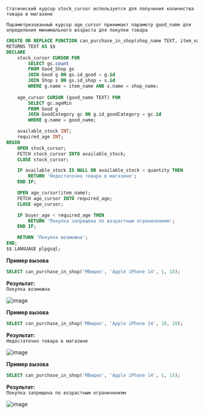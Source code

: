 `Статический курсор stock_cursor используется для получения количества товара в магазине`

`Параметризованный курсор age_cursor принимает параметр good_name для определения минимального возраста для покупки товара`
```sql
CREATE OR REPLACE FUNCTION can_purchase_in_shop(shop_name TEXT, item_name TEXT, quantity INT, buyer_age INT)
RETURNS TEXT AS $$
DECLARE
    stock_cursor CURSOR FOR 
        SELECT gs.count
        FROM Good_Shop gs
        JOIN Good g ON gs.id_good = g.id
        JOIN Shop s ON gs.id_shop = s.id
        WHERE g.name = item_name AND s.name = shop_name;
        
    age_cursor CURSOR (good_name TEXT) FOR 
        SELECT gc.ageMin
        FROM Good g
        JOIN GoodCategory gc ON g.id_goodCategory = gc.id
        WHERE g.name = good_name;

    available_stock INT;
    required_age INT;
BEGIN
    OPEN stock_cursor;
    FETCH stock_cursor INTO available_stock;
    CLOSE stock_cursor;

    IF available_stock IS NULL OR available_stock < quantity THEN
        RETURN 'Недостаточно товара в магазине';
    END IF;

    OPEN age_cursor(item_name);
    FETCH age_cursor INTO required_age;
    CLOSE age_cursor;

    IF buyer_age < required_age THEN
        RETURN 'Покупка запрещена по возрастным ограничениям';
    END IF;

    RETURN 'Покупка возможна';
END;
$$ LANGUAGE plpgsql;
```
**Пример вызова**
```sql
SELECT can_purchase_in_shop('МВидео', 'Apple iPhone 14', 1, 18);
```
**Результат:**  
`Покупка возможна`

![image](https://github.com/user-attachments/assets/daa2a5fb-9beb-4c29-a40e-8b82e51720ce)




**Пример вызова**
```sql
SELECT can_purchase_in_shop('МВидео', 'Apple iPhone 14', 10, 20);
```
**Результат:**  
`Недостаточно товара в магазине`

![image](https://github.com/user-attachments/assets/72f4f9ae-4eac-4a80-9d4a-3ad55fe2e4c0)


**Пример вызова**
```sql
SELECT can_purchase_in_shop('МВидео', 'Apple iPhone 14', 1, 15);
```
**Результат:**  
`Покупка запрещена по возрастным ограничениям`

![image](https://github.com/user-attachments/assets/d930509b-6fbc-4824-adb0-c0e490a922c3)

